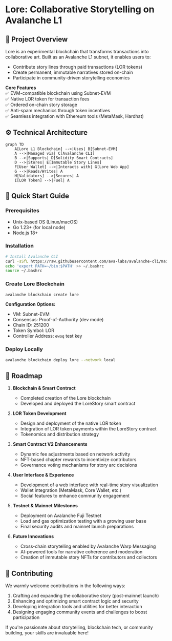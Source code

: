 # Lore: Collaborative Storytelling on Avalanche L1

## 🌟 Project Overview
Lore is an experimental blockchain that transforms transactions into collaborative art. Built as an Avalanche L1 subnet, it enables users to:
- Contribute story lines through paid transactions (LOR tokens)
- Create permanent, immutable narratives stored on-chain
- Participate in community-driven storytelling economics

**Core Features**  
✅ EVM-compatible blockchain using Subnet-EVM  
✅ Native LOR token for transaction fees  
✅ Ordered on-chain story storage  
✅ Anti-spam mechanics through token incentives  
✅ Seamless integration with Ethereum tools (MetaMask, Hardhat)

## ⚙️ Technical Architecture
```mermaid
graph TD
    A[Lore L1 Blockchain] -->|Uses| B[Subnet-EVM]
    A -->|Managed via| C[Avalanche CLI]
    B -->|Supports| D[Solidity Smart Contracts]
    D -->|Stores| E[Immutable Story Lines]
    F[User Wallet] -->|Interacts with| G[Lore Web App]
    G -->|Reads/Writes| A
    H[Validators] -->|Secures| A
    I[LOR Token] -->|Fuel| A
```

## 🚀 Quick Start Guide

### Prerequisites
- Unix-based OS (Linux/macOS)
- Go 1.23+ (for local node)
- Node.js 18+

### Installation
```bash
# Install Avalanche CLI
curl -sSfL https://raw.githubusercontent.com/ava-labs/avalanche-cli/main/scripts/install.sh | sh -s
echo 'export PATH=~/bin:$PATH' >> ~/.bashrc
source ~/.bashrc
```

### Create Lore Blockchain 
```bash
avalanche blockchain create lore
```
**Configuration Options:**
- VM: Subnet-EVM
- Consensus: Proof-of-Authority (dev mode)
- Chain ID: 251200
- Token Symbol: LOR
- Controller Address: `ewoq` test key

### Deploy Locally
```bash
avalanche blockchain deploy lore --network local
```

## 🔮 Roadmap

1. **Blockchain & Smart Contract**  
   - Completed creation of the Lore blockchain  
   - Developed and deployed the LoreStory smart contract  

2. **LOR Token Development**  
   - Design and deployment of the native LOR token  
   - Integration of LOR token payments within the LoreStory contract  
   - Tokenomics and distribution strategy  

3. **Smart Contract V2 Enhancements**  
   - Dynamic fee adjustments based on network activity  
   - NFT-based chapter rewards to incentivize contributors  
   - Governance voting mechanisms for story arc decisions  

4. **User Interface & Experience**  
   - Development of a web interface with real-time story visualization  
   - Wallet integration (MetaMask, Core Wallet, etc.)  
   - Social features to enhance community engagement  

5. **Testnet & Mainnet Milestones**  
   - Deployment on Avalanche Fuji Testnet  
   - Load and gas optimization testing with a growing user base  
   - Final security audits and mainnet launch preparations  

6. **Future Innovations**  
   - Cross-chain storytelling enabled by Avalanche Warp Messaging  
   - AI-powered tools for narrative coherence and moderation  
   - Creation of immutable story NFTs for contributors and collectors  


## 🤝 Contributing

We warmly welcome contributions in the following ways:

1. Crafting and expanding the collaborative story (post-mainnet launch)  
2. Enhancing and optimizing smart contract logic and security  
3. Developing integration tools and utilities for better interaction  
4. Designing engaging community events and challenges to boost participation  

If you're passionate about storytelling, blockchain tech, or community building, your skills are invaluable here!

